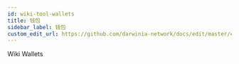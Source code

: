 ```yaml
---
id: wiki-tool-wallets
title: 钱包
sidebar_label: 钱包
custom_edit_url: https://github.com/darwinia-network/docs/edit/master/content/zh-CN/wiki-tool-wallets.md
---
```


Wiki Wallets